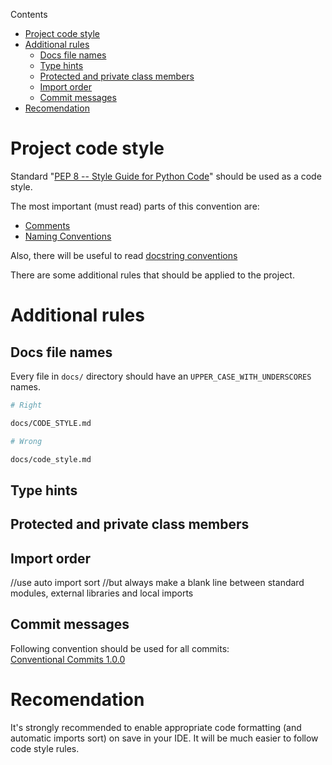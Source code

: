 Contents
- [Project code style](#project-code-style)
- [Additional rules](#additional-rules)
  - [Docs file names](#docs-file-names)
  - [Type hints](#type-hints)
  - [Protected and private class members](#protected-and-private-class-members)
  - [Import order](#import-order)
  - [Commit messages](#commit-messages)
- [Recomendation](#recomendation)


# Project code style

Standard "[PEP 8 -- Style Guide for Python Code](https://www.python.org/dev/peps/pep-0008/)" should be used as a code style.

The most important (must read) parts of this convention are:
- [Comments](https://www.python.org/dev/peps/pep-0008/#comments)
- [Naming Conventions](https://www.python.org/dev/peps/pep-0008/#naming-conventions)

Also, there will be useful to read [docstring conventions](https://www.python.org/dev/peps/pep-0257/)

There are some additional rules that should be applied to the project.


# Additional rules

## Docs file names

Every file in `docs/` directory should have an `UPPER_CASE_WITH_UNDERSCORES` names.


``` bash
# Right 

docs/CODE_STYLE.md

```

``` bash
# Wrong

docs/code_style.md

```

## Type hints

## Protected and private class members

## Import order
//use auto import sort 
//but always make a blank line between standard modules,
external libraries and local imports


## Commit messages
Following convention should be used for all commits:<br>
[Conventional Commits 1.0.0](https://www.conventionalcommits.org/en/v1.0.0/)

# Recomendation

It's strongly recommended to enable appropriate code formatting (and automatic imports sort) on save in your IDE.
It will be much easier to follow code style rules.
